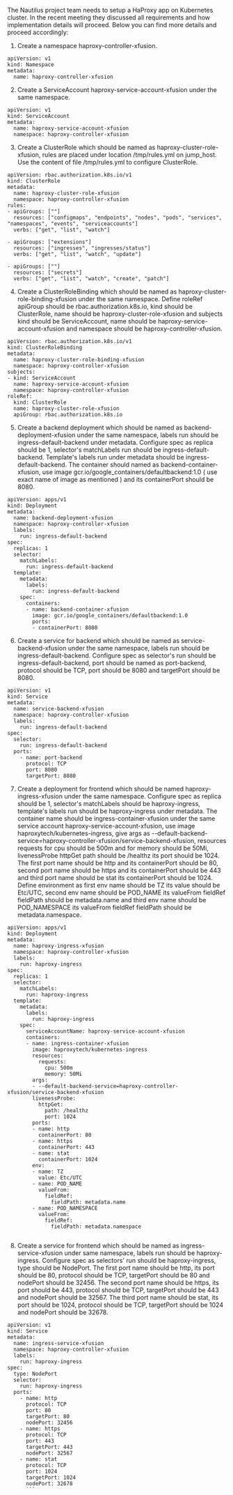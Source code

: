 The Nautilus project team needs to setup a HaProxy app on Kubernetes cluster. In the recent meeting they discussed all requirements and how implementation details will proceed. Below you can find more details and proceed accordingly:
1. Create a namespace haproxy-controller-xfusion.
```
apiVersion: v1
kind: Namespace
metadata: 
  name: haproxy-controller-xfusion
```
2. Create a ServiceAccount haproxy-service-account-xfusion under the same namespace.
```
apiVersion: v1
kind: ServiceAccount
metadata:
  name: haproxy-service-account-xfusion
  namespace: haproxy-controller-xfusion
  ```
3. Create a ClusterRole which should be named as haproxy-cluster-role-xfusion, rules are placed under location /tmp/rules.yml on jump_host.    Use the content of file /tmp/rules.yml to configure ClusterRole.
```
apiVersion: rbac.authorization.k8s.io/v1
kind: ClusterRole
metadata:
  name: haproxy-cluster-role-xfusion
  namespace: haproxy-controller-xfusion
rules:
- apiGroups: [""]
  resources: ["configmaps", "endpoints", "nodes", "pods", "services", "namespaces", "events", "serviceaccounts"]
  verbs: ["get", "list", "watch"]

- apiGroups: ["extensions"]
  resources: ["ingresses", "ingresses/status"]
  verbs: ["get", "list", "watch", "update"]
  
- apiGroups: [""]
  resources: ["secrets"]
  verbs: ["get", "list", "watch", "create", "patch"]
```
4. Create a ClusterRoleBinding which should be named as haproxy-cluster-role-binding-xfusion under the same namespace. Define roleRef apiGroup should be rbac.authorization.k8s.io, kind should be ClusterRole, name should be haproxy-cluster-role-xfusion and subjects kind should be ServiceAccount, name should be haproxy-service-account-xfusion and namespace should be haproxy-controller-xfusion.
```
apiVersion: rbac.authorization.k8s.io/v1
kind: ClusterRoleBinding
metadata:
  name: haproxy-cluster-role-binding-xfusion
  namespace: haproxy-controller-xfusion
subjects:
- kind: ServiceAccount
  name: haproxy-service-account-xfusion
  namespace: haproxy-controller-xfusion
roleRef:
  kind: ClusterRole
  name: haproxy-cluster-role-xfusion
  apiGroup: rbac.authorization.k8s.io
  ```
5. Create a backend deployment which should be named as backend-deployment-xfusion under the same namespace, labels run should be ingress-default-backend under metadata. Configure spec as replica should be 1, selector's matchLabels run should be ingress-default-backend. Template's labels run under metadata should be ingress-default-backend. The container should named as backend-container-xfusion, use image gcr.io/google_containers/defaultbackend:1.0 ( use exact name of image as mentioned ) and its containerPort should be 8080.
```
apiVersion: apps/v1
kind: Deployment
metadata:
  name: backend-deployment-xfusion
  namespace: haproxy-controller-xfusion
  labels:
    run: ingress-default-backend
spec:
  replicas: 1
  selector:
    matchLabels:
      run: ingress-default-backend
  template:
    metadata:
      labels:
        run: ingress-default-backend
    spec:
      containers:
      - name: backend-container-xfusion
        image: gcr.io/google_containers/defaultbackend:1.0
        ports:
        - containerPort: 8080
```
6. Create a service for backend which should be named as service-backend-xfusion under the same namespace, labels run should be ingress-default-backend. Configure spec as selector's run should be ingress-default-backend, port should be named as port-backend, protocol should be TCP, port should be 8080 and targetPort should be 8080.
```
apiVersion: v1
kind: Service
metadata:
  name: service-backend-xfusion
  namespace: haproxy-controller-xfusion
  labels:
    run: ingress-default-backend
spec:
  selector:
    run: ingress-default-backend
  ports:
    - name: port-backend
      protocol: TCP
      port: 8080
      targetPort: 8080
```
7. Create a deployment for frontend which should be named haproxy-ingress-xfusion under the same namespace. Configure spec as replica should be 1, selector's matchLabels should be haproxy-ingress, template's labels run should be haproxy-ingress under metadata. The container name should be ingress-container-xfusion under the same service account haproxy-service-account-xfusion, use image haproxytech/kubernetes-ingress, give args as --default-backend-service=haproxy-controller-xfusion/service-backend-xfusion, resources requests for cpu should be 500m and for memory should be 50Mi, livenessProbe httpGet path should be /healthz its port should be 1024. The first port name should be http and its containerPort should be 80, second port name should be https and its containerPort should be 443 and third port name should be stat its containerPort should be 1024. Define environment as first env name should be TZ its value should be Etc/UTC, second env name should be POD_NAME its valueFrom fieldRef fieldPath should be metadata.name and third env name should be POD_NAMESPACE its valueFrom fieldRef fieldPath should be metadata.namespace.
```
apiVersion: apps/v1
kind: Deployment
metadata:
  name: haproxy-ingress-xfusion
  namespace: haproxy-controller-xfusion
  labels:
    run: haproxy-ingress
spec:
  replicas: 1
  selector:
    matchLabels:
      run: haproxy-ingress
  template:
    metadata:
      labels:
        run: haproxy-ingress
    spec:
      serviceAccountName: haproxy-service-account-xfusion
      containers:
      - name: ingress-container-xfusion
        image: haproxytech/kubernetes-ingress
        resources:
          requests:
            cpu: 500m
            memory: 50Mi
        args: 
        - --default-backend-service=haproxy-controller-xfusion/service-backend-xfusion
        livenessProbe:
          httpGet:
            path: /healthz
            port: 1024
        ports:
        - name: http
          containerPort: 80
        - name: https
          containerPort: 443
        - name: stat
          containerPort: 1024
        env:
        - name: TZ
          value: Etc/UTC
        - name: POD_NAME
          valueFrom:
            fieldRef: 
              fieldPath: metadata.name
        - name: POD_NAMESPACE
          valueFrom:
            fieldRef: 
              fieldPath: metadata.namespace
      
```
8. Create a service for frontend which should be named as ingress-service-xfusion under same namespace, labels run should be haproxy-ingress. Configure spec as selectors' run should be haproxy-ingress, type should be NodePort. The first port name should be http, its port should be 80, protocol should be TCP, targetPort should be 80 and nodePort should be 32456. The second port name should be https, its port should be 443, protocol should be TCP, targetPort should be 443 and nodePort should be 32567. The third port name should be stat, its port should be 1024, protocol should be TCP, targetPort should be 1024 and nodePort should be 32678.
```
apiVersion: v1
kind: Service
metadata:
  name: ingress-service-xfusion
  namespace: haproxy-controller-xfusion
  labels:
    run: haproxy-ingress
spec:
  type: NodePort
  selector:
    run: haproxy-ingress
  ports:
    - name: http
      protocol: TCP
      port: 80
      targetPort: 80
      nodePort: 32456
    - name: https
      protocol: TCP
      port: 443
      targetPort: 443
      nodePort: 32567
    - name: stat
      protocol: TCP
      port: 1024
      targetPort: 1024
      nodePort: 32678
      ```
